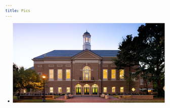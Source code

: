 ```yaml
---
title: Pics
---
```

- ![Ramond A. Mason School of Business](pics/Mason-School-of-Business-College-of-William-Mary.jpg)
